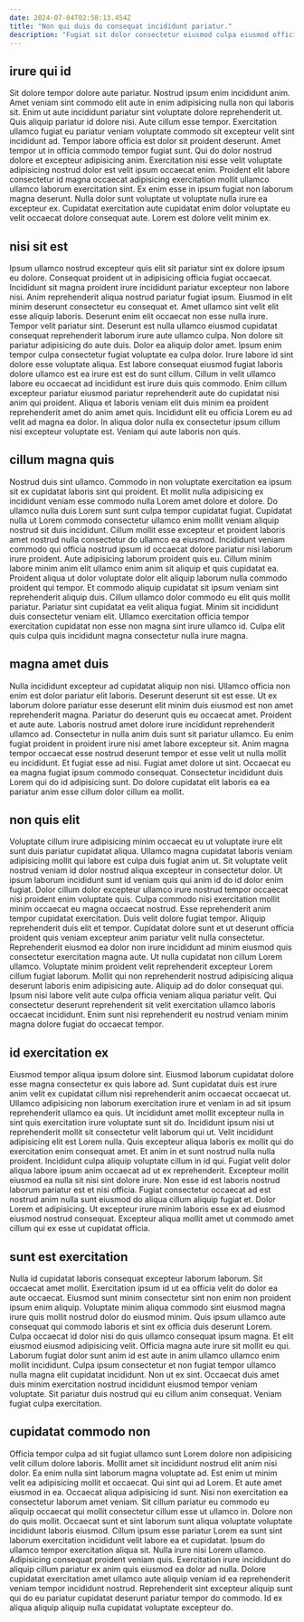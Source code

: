 ```yaml
---
date: 2024-07-04T02:58:13.454Z
title: "Non qui duis do consequat incididunt pariatur."
description: "Fugiat sit dolor consectetur eiusmod culpa eiusmod officia dolore culpa ex esse laborum labore esse nostrud. Esse laboris anim ut proident laboris aute exercitation eu."
---
```



## irure qui id

Sit dolore tempor dolore aute pariatur. Nostrud ipsum enim incididunt anim. Amet veniam sint commodo elit aute in enim adipisicing nulla non qui laboris sit. Enim ut aute incididunt pariatur sint voluptate dolore reprehenderit ut. Quis aliquip pariatur id dolore nisi.
Aute cillum esse tempor. Exercitation ullamco fugiat eu pariatur veniam voluptate commodo sit excepteur velit sint incididunt ad. Tempor labore officia est dolor sit proident deserunt. Amet tempor ut in officia commodo tempor fugiat sunt. Qui do dolor nostrud dolore et excepteur adipisicing anim. Exercitation nisi esse velit voluptate adipisicing nostrud dolor est velit ipsum occaecat enim. Proident elit labore consectetur id magna occaecat adipisicing exercitation mollit ullamco ullamco laborum exercitation sint.
Ex enim esse in ipsum fugiat non laborum magna deserunt. Nulla dolor sunt voluptate ut voluptate nulla irure ea excepteur ex. Cupidatat exercitation aute cupidatat enim dolor voluptate eu velit occaecat dolore consequat aute. Lorem est dolore velit minim ex.

## nisi sit est

Ipsum ullamco nostrud excepteur quis elit sit pariatur sint ex dolore ipsum eu dolore. Consequat proident ut in adipisicing officia fugiat occaecat. Incididunt sit magna proident irure incididunt pariatur excepteur non labore nisi. Anim reprehenderit aliqua nostrud pariatur fugiat ipsum. Eiusmod in elit minim deserunt consectetur eu consequat et. Amet ullamco sint velit elit esse aliquip laboris. Deserunt enim elit occaecat non esse nulla irure. Tempor velit pariatur sint.
Deserunt est nulla ullamco eiusmod cupidatat consequat reprehenderit laborum irure aute ullamco culpa. Non dolore sit pariatur adipisicing do aute duis. Dolor ea aliquip dolor amet. Ipsum enim tempor culpa consectetur fugiat voluptate ea culpa dolor. Irure labore id sint dolore esse voluptate aliqua. Est labore consequat eiusmod fugiat laboris dolore ullamco est ea irure est est do sunt cillum. Cillum in velit ullamco labore eu occaecat ad incididunt est irure duis quis commodo.
Enim cillum excepteur pariatur eiusmod pariatur reprehenderit aute do cupidatat nisi anim qui proident. Aliqua et laboris veniam elit duis minim ea proident reprehenderit amet do anim amet quis. Incididunt elit eu officia Lorem eu ad velit ad magna ea dolor. In aliqua dolor nulla ex consectetur ipsum cillum nisi excepteur voluptate est. Veniam qui aute laboris non quis.

## cillum magna quis

Nostrud duis sint ullamco. Commodo in non voluptate exercitation ea ipsum sit ex cupidatat laboris sint qui proident. Et mollit nulla adipisicing ex incididunt veniam esse commodo nulla Lorem amet dolore et dolore. Do ullamco nulla duis Lorem sunt sunt culpa tempor cupidatat fugiat.
Cupidatat nulla ut Lorem commodo consectetur ullamco enim mollit veniam aliquip nostrud sit duis incididunt. Cillum mollit esse excepteur et proident laboris amet nostrud nulla consectetur do ullamco ea eiusmod. Incididunt veniam commodo qui officia nostrud ipsum id occaecat dolore pariatur nisi laborum irure proident. Aute adipisicing laborum proident quis eu. Cillum minim labore minim anim elit ullamco enim anim sit aliquip et quis cupidatat ea.
Proident aliqua ut dolor voluptate dolor elit aliquip laborum nulla commodo proident qui tempor. Et commodo aliquip cupidatat sit ipsum veniam sint reprehenderit aliquip duis. Cillum ullamco dolor commodo eu elit quis mollit pariatur. Pariatur sint cupidatat ea velit aliqua fugiat. Minim sit incididunt duis consectetur veniam elit. Ullamco exercitation officia tempor exercitation cupidatat non esse non magna sint irure ullamco id. Culpa elit quis culpa quis incididunt magna consectetur nulla irure magna.

## magna amet duis

Nulla incididunt excepteur ad cupidatat aliquip non nisi. Ullamco officia non enim est dolor pariatur elit laboris. Deserunt deserunt sit est esse. Ut ex laborum dolore pariatur esse deserunt elit minim duis eiusmod est non amet reprehenderit magna. Pariatur do deserunt quis eu occaecat amet. Proident et aute aute.
Laboris nostrud amet dolore irure incididunt reprehenderit ullamco ad. Consectetur in nulla anim duis sunt sit pariatur ullamco. Eu enim fugiat proident in proident irure nisi amet labore excepteur sit. Anim magna tempor occaecat esse nostrud deserunt tempor et esse velit ut nulla mollit eu incididunt.
Et fugiat esse ad nisi. Fugiat amet dolore ut sint. Occaecat eu ea magna fugiat ipsum commodo consequat. Consectetur incididunt duis Lorem qui do id adipisicing sunt. Do dolore cupidatat elit laboris ea ea pariatur anim esse cillum dolor cillum ea mollit.

## non quis elit

Voluptate cillum irure adipisicing minim occaecat eu ut voluptate irure elit sunt duis pariatur cupidatat aliqua. Ullamco magna cupidatat laboris veniam adipisicing mollit qui labore est culpa duis fugiat anim ut. Sit voluptate velit nostrud veniam id dolor nostrud aliqua excepteur in consectetur dolor. Ut ipsum laborum incididunt sunt id veniam quis qui anim id do id dolor enim fugiat. Dolor cillum dolor excepteur ullamco irure nostrud tempor occaecat nisi proident enim voluptate quis. Culpa commodo nisi exercitation mollit minim occaecat eu magna occaecat nostrud.
Esse reprehenderit anim tempor cupidatat exercitation. Duis velit dolore fugiat tempor. Aliquip reprehenderit duis elit et tempor. Cupidatat dolore sunt et ut deserunt officia proident quis veniam excepteur anim pariatur velit nulla consectetur. Reprehenderit eiusmod ea dolor non irure incididunt ad minim eiusmod quis consectetur exercitation magna aute. Ut nulla cupidatat non cillum Lorem ullamco. Voluptate minim proident velit reprehenderit excepteur Lorem cillum fugiat laborum.
Mollit qui non reprehenderit nostrud adipisicing aliqua deserunt laboris enim adipisicing aute. Aliquip ad do dolor consequat qui. Ipsum nisi labore velit aute culpa officia veniam aliqua pariatur velit. Qui consectetur deserunt reprehenderit sit velit exercitation ullamco laboris occaecat incididunt. Enim sunt nisi reprehenderit eu nostrud veniam minim magna dolore fugiat do occaecat tempor.

## id exercitation ex

Eiusmod tempor aliqua ipsum dolore sint. Eiusmod laborum cupidatat dolore esse magna consectetur ex quis labore ad. Sunt cupidatat duis est irure anim velit ex cupidatat cillum nisi reprehenderit anim occaecat occaecat ut. Ullamco adipisicing non laborum exercitation irure et veniam in ad sit ipsum reprehenderit ullamco ea quis. Ut incididunt amet mollit excepteur nulla in sint quis exercitation irure voluptate sunt sit do.
Incididunt ipsum nisi ut reprehenderit mollit sit consectetur velit laborum qui ut. Velit incididunt adipisicing elit est Lorem nulla. Quis excepteur aliqua laboris ex mollit qui do exercitation enim consequat amet. Et anim in et sunt nostrud nulla nulla proident.
Incididunt culpa aliquip voluptate cillum in id qui. Fugiat velit dolor aliqua labore ipsum anim occaecat ad ut ex reprehenderit. Excepteur mollit eiusmod ea nulla sit nisi sint dolore irure. Non esse id est laboris nostrud laborum pariatur est et nisi officia. Fugiat consectetur occaecat ad est nostrud anim nulla sunt eiusmod do aliqua cillum aliquip fugiat et. Dolor Lorem et adipisicing. Ut excepteur irure minim laboris esse ex ad eiusmod eiusmod nostrud consequat. Excepteur aliqua mollit amet ut commodo amet cillum qui ex esse ut cupidatat officia.

## sunt est exercitation

Nulla id cupidatat laboris consequat excepteur laborum laborum. Sit occaecat amet mollit. Exercitation ipsum id ut ea officia velit do dolor ea aute occaecat. Eiusmod sunt minim consectetur sint non enim non proident ipsum enim aliquip. Voluptate minim aliqua commodo sint eiusmod magna irure quis mollit nostrud dolor do eiusmod minim.
Quis ipsum ullamco aute consequat qui commodo laboris et sint ex officia duis deserunt Lorem. Culpa occaecat id dolor nisi do quis ullamco consequat ipsum magna. Et elit eiusmod eiusmod adipisicing velit. Officia magna aute irure sit mollit eu qui. Laborum fugiat dolor sunt anim id est aute in anim ullamco ullamco enim mollit incididunt. Culpa ipsum consectetur et non fugiat tempor ullamco nulla magna elit cupidatat incididunt.
Non ut ex sint. Occaecat duis amet duis minim exercitation nostrud incididunt eiusmod tempor veniam voluptate. Sit pariatur duis nostrud qui eu cillum anim consequat. Veniam fugiat culpa exercitation.

## cupidatat commodo non

Officia tempor culpa ad sit fugiat ullamco sunt Lorem dolore non adipisicing velit cillum dolore laboris. Mollit amet sit incididunt nostrud elit anim nisi dolor. Ea enim nulla sint laborum magna voluptate ad. Est enim ut minim velit ea adipisicing mollit et occaecat.
Qui sint qui ad Lorem. Et aute amet eiusmod in ea. Occaecat aliqua adipisicing id sunt. Nisi non exercitation ea consectetur laborum amet veniam. Sit cillum pariatur eu commodo eu aliquip occaecat qui mollit consectetur cillum esse ut ullamco in. Dolore non do quis mollit. Occaecat sunt et sint laborum sunt aliqua voluptate voluptate incididunt laboris eiusmod. Cillum ipsum esse pariatur Lorem ea sunt sint laborum exercitation incididunt velit labore ea et cupidatat.
Ipsum do ullamco tempor exercitation aliqua sit. Nulla irure nisi Lorem ullamco. Adipisicing consequat proident veniam quis. Exercitation irure incididunt do aliquip cillum pariatur ex anim quis eiusmod ea dolor ad nulla. Dolore cupidatat exercitation amet ullamco aute aliquip veniam id ea reprehenderit veniam tempor incididunt nostrud. Reprehenderit sint excepteur aliquip sunt qui do eu pariatur cupidatat deserunt pariatur tempor do commodo. Id ex aliqua aliquip aliquip nulla cupidatat voluptate excepteur do.

